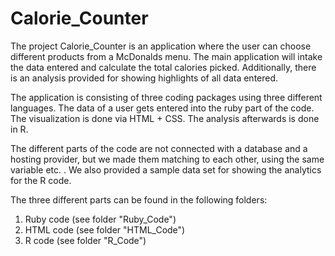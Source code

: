 # Calorie_Counter

The project Calorie_Counter is an application where the user can choose different products from a McDonalds menu. The main application will intake the data entered  and calculate the total calories picked. Additionally, there is an analysis provided for showing highlights of all data entered.

The application is consisting of three coding packages using three different languages. The data of a user gets entered into the ruby part of the code. The visualization is done via HTML + CSS. The analysis afterwards is done in R.  

The different parts of the code are not connected with a database and a hosting provider, but we made them matching to each other, using the same variable etc. . We also provided a sample data set for showing the analytics for the R code.

The three different parts can be found in the following folders:
1. Ruby code (see folder "Ruby_Code")
2. HTML code (see folder "HTML_Code")
3. R code (see folder "R_Code")

